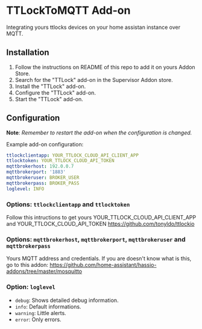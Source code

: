 # TTLockToMQTT Add-on

Integrating yours ttlocks devices on your home assistan instance over MQTT.

## Installation

1. Follow the instructions on README of this repo to add it on yours Addon Store.
1. Search for the "TTLock" add-on in the Supervisor Addon store.
1. Install the "TTLock" add-on.
1. Configure the "TTLock" add-on.
1. Start the "TTLock" add-on.

## Configuration

**Note**: _Remember to restart the add-on when the configuration is changed._

Example add-on configuration:

```yaml
ttlockclientapp: YOUR_TTLOCK_CLOUD_API_CLIENT_APP
ttlocktoken: YOUR_TTLOCK_CLOUD_API_TOKEN
mqttbrokerhost: 192.0.0.7
mqttbrokerport: '1883'
mqttbrokeruser: BROKER_USER
mqttbrokerpass: BROKER_PASS
loglevel: INFO
```
### Options: `ttlockclientapp` and `ttlocktoken`

Follow this intructions to get yours YOUR_TTLOCK_CLOUD_API_CLIENT_APP and YOUR_TTLOCK_CLOUD_API_TOKEN
https://github.com/tonyldo/ttlockio

### Options: `mqttbrokerhost`, `mqttbrokerport`, `mqttbrokeruser` and `mqttbrokerpass`

Yours MQTT address and credentials. If you are doesn't know what is this, go to this addon:
https://github.com/home-assistant/hassio-addons/tree/master/mosquitto

### Option: `loglevel`

- `debug`: Shows detailed debug information.
- `info`: Default informations.
- `warning`: Little alerts.
- `error`:  Only errors.